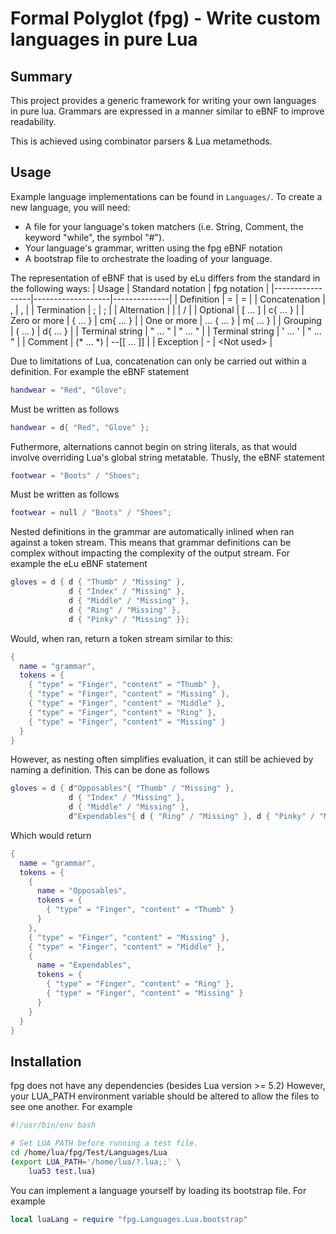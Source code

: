 # Formal Polyglot (fpg) - Write custom languages in pure Lua

## Summary

This project provides a generic framework for writing your own languages in pure lua.
Grammars are expressed in a manner similar to eBNF to improve readability.

This is achieved using combinator parsers & Lua metamethods.

## Usage

Example language implementations can be found in `Languages/`.
To create a new language, you will need:
 - A file for your language's token matchers (i.e. String, Comment, the keyword "while", the symbol "#").
 - Your language's grammar, written using the fpg eBNF notation
 - A bootstrap file to orchestrate the loading of your language.

The representation of eBNF that is used by eLu differs from the standard in the following ways:
| Usage           | Standard notation | fpg notation |
|-----------------|-------------------|--------------|
| Definition      | =                 | =            |
| Concatenation   | ,                 | ,            |
| Termination     | ;                 | ;            |
| Alternation     | \|                | /            |
| Optional        | [ ... ]           | c{ ... }     |
| Zero or more    | { ... }           | cm{ ... }    |
| One or more     | ... { ... }       | m{ ... }     |
| Grouping        | ( ... )           | d{ ... }     |
| Terminal string | " ... "           | " ... "      |
| Terminal string | ' ... '           | " ... "      |
| Comment         | (* ... *)         | --[[ ... ]]  |
| Exception       | -                 | \<Not used>  |

Due to limitations of Lua, concatenation can only be carried out within a definition.
For example the eBNF statement
```lua
handwear = "Red", "Glove";
```
Must be written as follows
```lua
handwear = d{ "Red", "Glove" };
```

Futhermore, alternations cannot begin on string literals, as that would involve overriding Lua's global string metatable.
Thusly, the eBNF statement
```lua
footwear = "Boots" / "Shoes";
```
Must be written as follows
```lua
footwear = null / "Boots" / "Shoes";
```

Nested definitions in the grammar are automatically inlined when ran against a token stream.
This means that grammar definitions can be complex without impacting the complexity of the output stream.
For example the eLu eBNF statement
```lua
gloves = d { d { "Thumb" / "Missing" }, 
             d { "Index" / "Missing" },
             d { "Middle" / "Missing" },
             d { "Ring" / "Missing" },
             d { "Pinky" / "Missing" }};
```
Would, when ran, return a token stream similar to this:
```lua
{
  name = "grammar",
  tokens = {
    { "type" = "Finger", "content" = "Thumb" },
    { "type" = "Finger", "content" = "Missing" },
    { "type" = "Finger", "content" = "Middle" },
    { "type" = "Finger", "content" = "Ring" },
    { "type" = "Finger", "content" = "Missing" }
  }
}
```

However, as nesting often simplifies evaluation, it can still be achieved by naming a definition.
This can be done as follows
```lua
gloves = d { d"Opposables"{ "Thumb" / "Missing" }, 
             d { "Index" / "Missing" },
             d { "Middle" / "Missing" },
             d"Expendables"{ d { "Ring" / "Missing" }, d { "Pinky" / "Missing" }}};
```
Which would return
```lua
{
  name = "grammar",
  tokens = {
    { 
      name = "Opposables", 
      tokens = { 
        { "type" = "Finger", "content" = "Thumb" }
      }
    },
    { "type" = "Finger", "content" = "Missing" },
    { "type" = "Finger", "content" = "Middle" },
    { 
      name = "Expendables",
      tokens = {
        { "type" = "Finger", "content" = "Ring" },
        { "type" = "Finger", "content" = "Missing" }
      }
    }
  }
}
```


## Installation

fpg does not have any dependencies (besides Lua version >= 5.2)
However, your LUA_PATH environment variable should be altered to allow the files to see one another.
For example

```bash
#!/usr/bin/env bash

# Set LUA_PATH before running a test file.
cd /home/lua/fpg/Test/Languages/Lua
(export LUA_PATH='/home/lua/?.lua;;' \
    lua53 test.lua)
```

You can implement a language yourself by loading its bootstrap file.
For example 
```lua
local luaLang = require "fpg.Languages.Lua.bootstrap"
```
